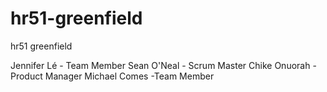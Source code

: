 # hr51-greenfield
hr51 greenfield

Jennifer Lé - Team Member
Sean O'Neal - Scrum Master
Chike Onuorah - Product Manager
Michael Comes -Team Member